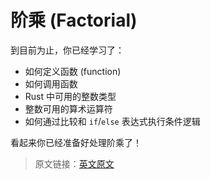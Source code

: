 # 阶乘 (Factorial)

到目前为止，你已经学习了：

- 如何定义函数 (function)
- 如何调用函数
- Rust 中可用的整数类型
- 整数可用的算术运算符
- 如何通过比较和 `if`/`else` 表达式执行条件逻辑

看起来你已经准备好处理阶乘了！

> 原文链接：[英文原文](https://github.com/mainmatter/100-exercises-to-learn-rust/blob/main/book/src/02_basic_calculator/05_factorial.md)

